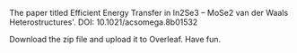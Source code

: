 The paper titled Efficient Energy Transfer in In2Se3 – MoSe2 van der Waals Heterostructures'. DOI: 10.1021/acsomega.8b01532

Download the zip file and upload it to Overleaf. Have fun.
